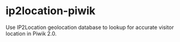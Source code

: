 ip2location-piwik
=================

Use IP2Location geolocation database to lookup for accurate visitor location in Piwik 2.0.
